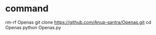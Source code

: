 # command 
rm-rf Openas
git clone https://github.com/Anup-santra/Openas.git
cd Openas
python Openas.py
